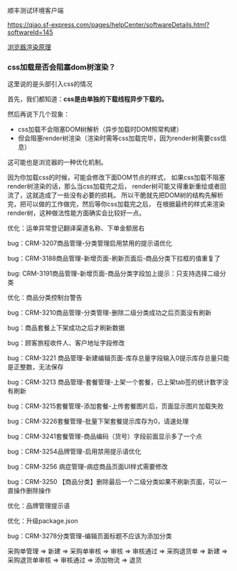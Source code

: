 顺丰测试环境客户端

https://qiao.sf-express.com/pages/helpCenter/softwareDetails.html?softwareId=145



[浏览器渲染原理](https://segmentfault.com/a/1190000012925872)

### css加载是否会阻塞dom树渲染？

这里说的是头部引入css的情况

首先，我们都知道：**css是由单独的下载线程异步下载的。**

然后再说下几个现象：

- css加载不会阻塞DOM树解析（异步加载时DOM照常构建）
- 但会阻塞render树渲染（渲染时需等css加载完毕，因为render树需要css信息）

这可能也是浏览器的一种优化机制。

因为你加载css的时候，可能会修改下面DOM节点的样式，
如果css加载不阻塞render树渲染的话，那么当css加载完之后，
render树可能又得重新重绘或者回流了，这就造成了一些没有必要的损耗。
所以干脆就先把DOM树的结构先解析完，把可以做的工作做完，然后等你css加载完之后，
在根据最终的样式来渲染render树，这种做法性能方面确实会比较好一点。







优化：运单异常登记翻译渠道名称、下单金额居右

bug：CRM-3207商品管理-分类管理启用禁用的提示语优化

bug：CRM-3188商品管理-新增页面-刷新页面后-商品分类下拉框的值重复了

bug: CRM-3191商品管理-新增页面-商品分类字段加上提示：只支持选择二级分类

优化：商品分类控制台警告

bug：CRM-3210商品管理-分类管理-删除二级分类成功之后页面没有刷新

bug：商品套餐上下架成功之后才刷新数据

bug：顾客旅程收件人、客户地址字段修改

bug：CRM-3221    商品管理-新建编辑页面-库存总量字段输入0提示库存总量只能是正整数，无法保存 

bug：CRM-3213  商品管理-套餐管理-上架一个套餐，已上架tab签的统计数字没有刷新

bug：CRM-3215套餐管理-添加套餐-上传套餐图片后，页面显示图片加载失败

bug：CRM-3226套餐管理-批量下架套餐提示库存为0，请速处理

bug：CRM-3241套餐管理-商品编码（货号）字段前面显示多了一个点

bug：CRM-3254品牌管理-启用禁用提示语优化

bug：CRM-3256     病症管理-病症商品页面UI样式需要修改

bug：CRM-3250    【商品分类】删除最后一个二级分类如果不刷新页面，可以一直操作删除操作





优化：品牌管理提示语

优化：升级package.json

bug：CRM-3278分类管理-编辑页面标题不应该为添加分类





采购单管理 => 新建 => 采购单审核 => 审核 => 审核通过 => 采购退货单 => 新建 => 采购退货单审核 => 审核通过 => 添加物流 => 退货





